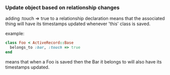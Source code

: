 ### Update object based on relationship changes

adding :touch => true to a relationship declaration means that the associated thing will have its timestamps updated whenever 'this' class is saved.

example:


```ruby
class Foo < ActiveRecord::Base
  belongs_to :bar, :touch => true
end
```

means that when a Foo is saved then the Bar it belongs to will also have its timestamps updated.